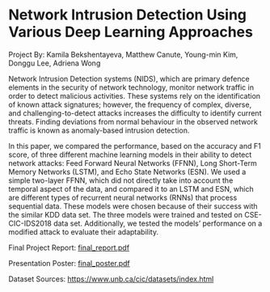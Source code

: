 # Network Intrusion Detection Using Various Deep Learning Approaches
Project By: Kamila Bekshentayeva, Matthew Canute, Young-min Kim, Donggu Lee, Adriena Wong

Network Intrusion Detection systems (NIDS), which are primary defence elements in the security of network technology, monitor network traffic in order to detect malicious activities. These systems rely on the identification of known attack signatures; however, the frequency of complex, diverse, and challenging-to-detect attacks increases the difficulty to identify current threats. Finding deviations from normal behaviour in the observed network traffic is known as anomaly-based intrusion detection.

In this paper, we compared the performance, based on the accuracy and F1 score, of three different machine learning models in their ability to detect network attacks: Feed Forward Neural Networks (FFNN), Long Short-Term Memory Networks (LSTM), and Echo State Networks (ESN). We used a simple two-layer FFNN, which did not directly take into account the temporal aspect of the data, and compared it to an LSTM and ESN, which are different types of recurrent neural networks (RNNs) that process sequential data. These models were chosen because of their success with the similar KDD data set. The three models were trained and tested on CSE-CIC-IDS2018 data set. Additionally, we tested the models’ performance on a modified attack to evaluate their adaptability.

Final Project Report:
[final_report.pdf](https://github.com/atwong88/NetworkIntrusionDetection/files/5468292/final_report.pdf)

Presentation Poster:
[final_poster.pdf](https://github.com/atwong88/NetworkIntrusionDetection/files/5468291/final_poster.pdf)

Dataset Sources: https://www.unb.ca/cic/datasets/index.html

